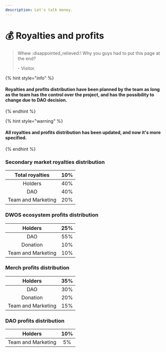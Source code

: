 ```yaml
---
description: Let's talk money.
---
```


# 💰 Royalties and profits

> Whew :disappointed\_relieved:! Why you guys had to put this page at the end?
>
> \- Visitor.



{% hint style="info" %}
#### Royalties and profits distribution have been planned by the team as long as the team has the control over the project, and has the possibility to change due to DAO decision.
{% endhint %}



{% hint style="warning" %}
#### All royalties and profits distribution has been updated, and now it's more specified.
{% endhint %}



### Secondary market royalties distribution

| **Total royalties** | **10%** |
| :-----------------: | :-----: |
|       Holders       |   40%   |
|         DAO         |   40%   |
|  Team and Marketing |   20%   |



### DWOS ecosystem profits distribution

|       Holders      | 25% |
| :----------------: | :-: |
|         DAO        | 55% |
|      Donation      | 10% |
| Team and Marketing | 10% |



### Merch profits distribution

|       Holders      | 35% |
| :----------------: | :-: |
|         DAO        | 30% |
|      Donation      | 20% |
| Team and Marketing | 15% |



### DAO profits distribution

|       Holders      | 10% |
| :----------------: | :-: |
| Team and Marketing |  5% |
